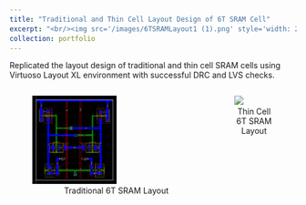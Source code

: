 ```yaml
---
title: "Traditional and Thin Cell Layout Design of 6T SRAM Cell"
excerpt: "<br/><img src='/images/6TSRAMLayout1 (1).png' style='width: 275px;'>"
collection: portfolio
---
```

Replicated the layout design of traditional and thin cell SRAM cells using Virtuoso
Layout XL environment with successful DRC and LVS checks.

<div style="display: flex; justify-content: center;">
    <figure style="margin-right: 20px;">
        <img src='/images/6TSRAMLayout1 (1).png' style="width: 50%;">
        <figcaption style="text-align: center;">Traditional 6T SRAM Layout</figcaption>
    </figure>
    <figure>
        <img src='/images/2D_SRAM_LayoutGithub' style="width: 100%;">
        <figcaption style="text-align: center;">Thin Cell 6T SRAM Layout</figcaption>
    </figure>
</div>

